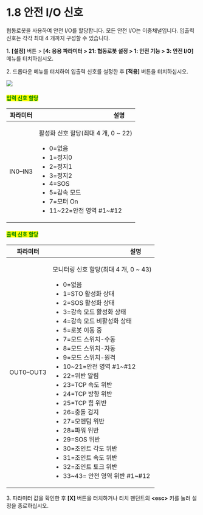 ﻿# 1.8 안전 I/O 신호

협동로봇을 사용하여 안전 I/O를 할당합니다. 모든 안전 I/O는 이중채널입니다. 입출력 신호는 각각 최대 4 개까지 구성할 수 있습니다.

1\. **\[설정]** 버튼 > **\[4: 응용 파라미터 > 21: 협동로봇 설정 > 1: 안전 기능 > 3: 안전 I/O]** 메뉴를 터치하십시오.

2\. 드롭다운 메뉴를 터치하여 입출력 신호를 설정한 후 **\[적용]** 버튼을 터치하십시오.

![](../_assets/image47.jpeg)

#### <mark style="color:green;">입력 신호 할당</mark>

| **파라미터** | 　　　　　　　　　　　**설명**                                                                                                                                                                |
| :------: | -------------------------------------------------------------------------------------------------------------------------------------------------------------------------------- |
|  IN0–IN3 | <p>활성화 신호 할당(최대 4 개, 0 ~ 22)</p><ul><li>0=없음 </li><li>1=정지0 </li><li>2=정지1 </li><li>3=정지2 </li><li>4=SOS </li><li>5=감속 모드 </li><li>7=모터 On </li><li>11~22=안전 영역 #1~#12</li></ul> |

#### <mark style="color:green;">출력 신호 할당</mark>

|  **파라미터** | 　　　　　　　　　　　**설명**                                                                                                                                                                                                                                                                                                                                                                                                                                                                                                               |
| :-------: | ------------------------------------------------------------------------------------------------------------------------------------------------------------------------------------------------------------------------------------------------------------------------------------------------------------------------------------------------------------------------------------------------------------------------------------------------------------------------------------------------------------------------------- |
| OUT0–OUT3 | <p>모니터링 신호 할당(최대 4 개, 0 ~ 43)</p><ul><li>0=없음 </li><li>1=STO 활성화 상태 </li><li>2=SOS 활성화 상태 </li><li>3=감속 모드 활성화 상태 </li><li>4=감속 모드 비활성화 상태 </li><li>5=로봇 이동 중 </li><li>7=모드 스위치-수동</li><li>8=모드 스위치-자동 </li><li>9=모드 스위치-원격 </li><li>10~21=안전 영역 #1~#12 </li><li>22=위반 알림</li><li>23=TCP 속도 위반 </li><li>24=TCP 방향 위반 </li><li>25=TCP 힘 위반 </li><li>26=충돌 검지 </li><li>27=모멘텀 위반 </li><li>28=파워 위반 </li><li>29=SOS 위반 </li><li>30=조인트 각도 위반 </li><li>31=조인트 속도 위반 </li><li>32=조인트 토크 위반 </li><li>33~43= 안전 영역 위반 #1~#12</li></ul> |

3\. 파라미터 값을 확인한 후 **\[X]** 버튼을 터치하거나 티치 펜던트의 **\<esc>** 키를 눌러 설정을 종료하십시오.

